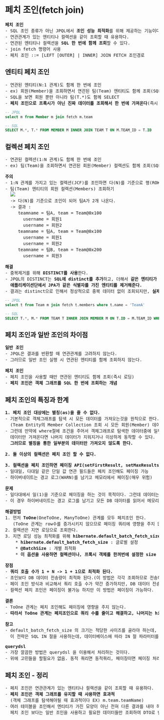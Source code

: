 # 페치 조인(fetch join)
<pre>
<b>페치 조인</b>
- SQL 조인 종류가 아닌 JPQL에서 <b>조인 성능 최적화</b>를 위해 제공하는 기능이다.
- 연관관계가 있는 엔티티나 컬렉션을 같이 조회할 때 유용하다.
- 연관된 엔티티나 컬렉션을 <b>SQL 한 번에 함께 조회</b>할 수 있다.
- join fetch 명령어 사용
- 페치 조인 ::= [LEFT [OUTER] | INNER] JOIN FETCH 조인경로
</pre>
## 엔티티 페치 조인
<pre>
- 연관된 엔티티(N:1 관계)도 함께 한 번에 조인
- ex) 회원(Member)을 조회하면서 연괸된 팀(Team) 엔티티도 함께 조회(SQL 한 번에)
- SQL을 보면 회원 뿐만 아니라 팀(T.*)도 함께 SELECT
- <b>페치 조인으로 프록시가 아닌 진짜 데이터를 조회해서 한 번에 가져온다</b>(즉시 로딩)
</pre>
```sql
-- JPQL
select m from Member m join fetch m.team

-- SQL
SELECT M.*, T.* FROM MEMBER M INNER JOIN TEAM T ON M.TEAM_ID = T.ID
```
## 컬렉션 페치 조인
<pre>
- 연관된 컬렉션(1:N 관계)도 함께 한 번에 조인
- ex) 팀(Team)을 조회하면서 연괸된 회원(Member) 컬렉션도 함께 조회(SQL 한 번에)

<b>주의</b>
- 1:N 관계를 가지고 있는 컬렉션(JCF)를 조인하면 다(N)를 기준으로 행(ROW)이 생성되므로 중복 데이터가 발생한다.
- 팀(Team) 엔티티의 회원 컬렉션(Members) 조회하기
  <img src="https://github.com/RyuKyeongWoo/TIL/blob/main/SpringBootJPA/img/JCFFetchJoin.PNG"/>
  -> 다(N)를 기준으로 조인이 되어 팀A가 2개 나온다.
  -> 결과 :
     teamname = 팀A, team = Team@0x100
       username = 회원1
       username = 회원2
     teamname = 팀A, team = Team@0x100
       username = 회원1
       username = 회원2
     teamname = 팀B, team = Team@0x200
       username = 회원3

<b>해결</b>
- 중복제거를 위해 <b>DISTINCT를 사용</b>한다.
- JPQL의 DISTINCT는 <b>SQL에 distinct를 추가</b>하고, 더해서 <b>같은 엔티티가 조회되면 
  애플리케이션단에서 JPA가 같은 식별자를 가진 엔티티를 제거해준다.</b>
- 결과는 distinct으로 인해서 정상적으로 중복 데이터 없이 조회되지만, <b>실제로 DB에서는 중복제거가 안된다.</b>
</pre>
```sql
-- JPQL
select t from Team m join fetch t.members where t.name = 'TeamA'

-- SQL
SELECT T.*, M.* FROM TEAM T INNER JOIN MEMBER M ON T.ID = M.TEAM_ID WHERE T.NAME = 'TeamA'
```
## 페치 조인과 일반 조인의 차이점
<pre>
<b>일반 조인</b>
- JPQL은 결과를 반환할 때 연관관계를 고려하지 않는다.
- 그러므로 일반 조인 실행 시 연관된 엔티티를 함께 조회하지 않는다.

<b>페치 조인</b>
- 페치 조인을 사용할 때만 연관된 엔티티도 함께 조회(즉시 로딩)
- <b>페치 조인은 객체 그래프를 SQL 한 번에 조회하는 개념</b>
</pre>
## 페치 조인의 특징과 한계
<pre>
<b>1. 페치 조인 대상에는 별칭(as)을 줄 수 없다.</b>
- 기본적으로 객체그래프를 탐색 시 모든 데이터를 가져오는것을 원칙으로 한다.
  (Team Entity의 Member Collection 조회 시 모든 회원(Member) 데이터를 가져온다는 것을 가정하에 설계되어 있다)
- 그런데 만약에 where절에 조건을 주어서 객체그래프로 탐색한 데이터중에 일부분의
  데이터만 가져온다면 나머지 데이터가 지워지거나 이상하게 동작할 수 있다.
  <b>그러므로 별칭을 통한 일부분의 데이터만 가져오지 않도록 한다.</b>

<b>2. 둘 이상의 컬렉션은 페치 조인 할 수 없다.</b>

<b>3. 컬렉션을 페치 조인하면 페이징 API(setFirstResult, setMaxResults)를 사용할 수 없다.</b>
- 일대일, 다대일 같은 단일 값 연관 필드들은 페치 조인해도 페이징 가능
- 하이버네이트는 경고 로그(WARN)를 남기고 메모리에서 페이징(매우 위험)

<b>문제</b>
- 일다대에서 일(1)을 기준으로 페이징을 하는 것이 목적이다. 그런데 데이터는 다(N)를 기준으로 row가 생성된다.
- 이 경우 하이버네이트는 경고 로그를 남기고 모든 DB 데이터를 읽어서 메모리에서 페이징을 시도한다. 최악의 경우 장애로 이어질 수 있다.

<b>해결방법</b>
1. 먼저 <b>ToOne</b>(OneToOne, ManyToOne) 관계를 모두 페치조인 한다.
   (ToOne 관계는 row수를 증가시키지 않으므로 페이징 쿼리에 영향을 주지 않는다)
2. 컬렉션은 지연 로딩으로 조회한다.
3. 지연 로딩 성능 최적화를 위해 <b>hibernate.default_batch_fetch_size</b> , <b>@BatchSize</b> 를 적용한다.
    * <b>hibernate.default_batch_fetch_size</b> : 글로벌 설정
    * <b>@BatchSize</b> : 개별 최적화
    * <b>이 옵션을 사용하면 컬렉션이나, 프록시 객체를 한꺼번에 설정한 size 만큼 IN 쿼리로 조회한다.</b>

<b>장점</b>
- <b>쿼리 호출 수가 1 + N -> 1 + 1으로 최적화 된다.</b>
- 조인보다 DB 데이터 전송량이 최적화 된다.(이 방법은 각각 조회하므로 전송해야할 중복 데이터가 없다.)
- 페이 조인 방식과 비교해서 쿼리 호출 수가 약간 증가하지만, DB 데이터 전송량이 감소한다.
- 컬렉션 페치 조인은 페이징이 불가능 하지만 이 방법은 페이징이 가능하다.

<b>결론</b>
- ToOne 관계는 페치 조인해도 페이징에 영향을 주지 않는다.
- <b>따라서 ToOne 관계는 페치조인으로 쿼리 수를 줄이고 해결하고, 나머지는 hibernate.default_batch_fetch_size 로 최적화 하자.</b>

<b>참고</b>
- default_batch_fetch_size 의 크기는 적당한 사이즈를 골라야 하는데, 100~1000 사이를 선택하는 것을 권장한다.
  이 전략은 SQL IN 절을 사용하는데, 데이터베이스에 따라 IN 절 파라미터를 1000으로 제한하기도 한다.

<b>querydsl</b>
- 가장 깔끔한 방법은 querydsl 을 이용해서 처리하는 것이다.
- 위에 고민들을 할필요가 없음. 동적 쿼리면 동적쿼리, 페이징이면 페이징 처리가 가능하다.
</pre>
## 페치 조인 - 정리
<pre>
- 페치 조인은 연관관계가 있는 엔티티나 컬렉션을 같이 조회할 때 유용하다.
- <b>페치 조인은 객체 그래프를 유지할 때 사용하면 효과적</b>
  (객체 그래프를 탐색해야될 때 효과적이다 EX) m.team.teamName)
- 여러 테이블을 조인해서 엔티티가 가진 모양이 아닌 전혀 다른 결과를 내야 하면,
  페치 조인 보다는 일반 조인을 사용하고 필요한 데이터들만 조회하여 DTO로 반환하는 것이 효과적이다.
</pre>
